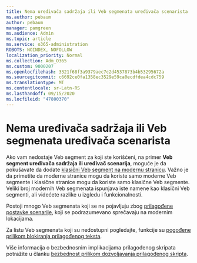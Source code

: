 ```yaml
---
title: Nema uređivača sadržaja ili Veb segmenata uređivača scenarista
ms.author: pebaum
author: pebaum
manager: pamgreen
ms.audience: Admin
ms.topic: article
ms.service: o365-administration
ROBOTS: NOINDEX, NOFOLLOW
localization_priority: Normal
ms.collection: Adm_O365
ms.custom: 9000207
ms.openlocfilehash: 3321f68f3a9379aec7c2d4537873b4b53295672a
ms.sourcegitcommit: c6692ce0fa1358ec3529e59ca0ecdfdea4cdc759
ms.translationtype: MT
ms.contentlocale: sr-Latn-RS
ms.lasthandoff: 09/15/2020
ms.locfileid: "47800370"
---
```

# <a name="content-editor-or-script-editor-web-parts-are-missing"></a>Nema uređivača sadržaja ili Veb segmenata uređivača scenarista

Ako vam nedostaje Veb segment za koji ste korišćeni, na primer **Veb segment uređivača sadržaja ili uređivač scenarija**, moguće je da pokušavate da dodate [klasični Veb segment na modernu stranicu](https://support.office.com/article/classic-and-modern-web-part-experiences-3fdae6c3-8fc1-49ab-8708-8c104b882e64). Važno je da primetite da moderne stranice mogu da koriste samo moderne Veb segmente i klasične stranice mogu da koriste samo klasične Veb segmente. Veliki broj modernih Veb segmenata ispunjava iste namene kao klasični Veb segmenti, ali videćete razlike u izgledu i funkcionalnosti.

Postoji mnogo Veb segmenata koji se ne pojavljuju zbog [prilagođene postavke scenarije](https://docs.microsoft.com/sharepoint/allow-or-prevent-custom-script), koji se podrazumevano sprečavaju na modernim lokacijama. 

Za listu Veb segmenata koji su nedostupni pogledajte, funkcije su [pogođene prilikom blokiranja prilagođenog teksta](https://docs.microsoft.com/sharepoint/allow-or-prevent-custom-script#features-affected-when-custom-script-is-blocked).

Više informacija o bezbednosnim implikacijama prilagođenog skripata potražite u članku [bezbednost prilikom dozvoljavanja prilagođenog skripta](https://docs.microsoft.com/sharepoint/security-considerations-of-allowing-custom-script).
